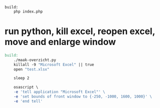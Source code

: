 ```
build:
	php index.php
```

# run python, kill excel, reopen excel, move and enlarge window
```makefile
build:
	./maak-overzicht.py
	killall -9 "Microsoft Excel" || true
	open "test.xlsx"

	sleep 2

	osascript \
	-e 'tell application "Microsoft Excel"' \
	-e 'set bounds of front window to {-250, -1000, 1600, 1000}' \
	-e 'end tell'
```
